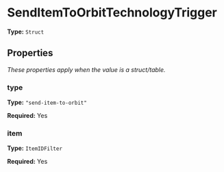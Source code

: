 # SendItemToOrbitTechnologyTrigger

**Type:** `Struct`

## Properties

*These properties apply when the value is a struct/table.*

### type

**Type:** `"send-item-to-orbit"`

**Required:** Yes

### item

**Type:** `ItemIDFilter`

**Required:** Yes

